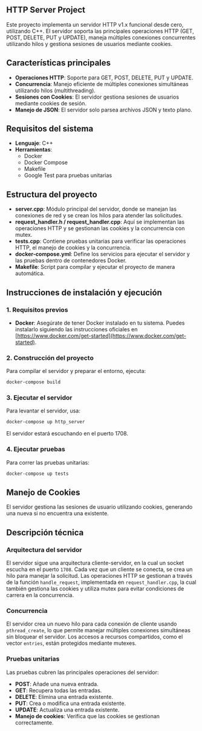 ## HTTP Server Project

Este proyecto implementa un servidor HTTP v1.x funcional desde cero, utilizando C++. El servidor soporta las principales operaciones HTTP (GET, POST, DELETE, PUT y UPDATE), maneja múltiples conexiones concurrentes utilizando hilos y gestiona sesiones de usuarios mediante cookies.

## Características principales
- **Operaciones HTTP**: Soporte para GET, POST, DELETE, PUT y UPDATE.
- **Concurrencia**: Manejo eficiente de múltiples conexiones simultáneas utilizando hilos (multithreading).
- **Sesiones con Cookies**: El servidor gestiona sesiones de usuarios mediante cookies de sesión.
- **Manejo de JSON**: El servidor solo parsea archivos JSON y texto plano.
  
## Requisitos del sistema
- **Lenguaje**: C++
- **Herramientas**:
  - Docker
  - Docker Compose
  - Makefile
  - Google Test para pruebas unitarias

## Estructura del proyecto
- **server.cpp**: Módulo principal del servidor, donde se manejan las conexiones de red y se crean los hilos para atender las solicitudes.
- **request_handler.h / request_handler.cpp**: Aquí se implementan las operaciones HTTP y se gestionan las cookies y la concurrencia con mutex.
- **tests.cpp**: Contiene pruebas unitarias para verificar las operaciones HTTP, el manejo de cookies y la concurrencia.
- **docker-compose.yml**: Define los servicios para ejecutar el servidor y las pruebas dentro de contenedores Docker.
- **Makefile**: Script para compilar y ejecutar el proyecto de manera automática.
  
## Instrucciones de instalación y ejecución

### 1. Requisitos previos
- **Docker**: Asegúrate de tener Docker instalado en tu sistema. Puedes instalarlo siguiendo las instrucciones oficiales en [https://www.docker.com/get-started](https://www.docker.com/get-started).

### 2. Construcción del proyecto
Para compilar el servidor y preparar el entorno, ejecuta:
```bash
docker-compose build
```

### 3. Ejecutar el servidor
Para levantar el servidor, usa:
```bash
docker-compose up http_server
```
El servidor estará escuchando en el puerto 1708.

### 4. Ejecutar pruebas
Para correr las pruebas unitarias:
```bash
docker-compose up tests
```

## Manejo de Cookies
El servidor gestiona las sesiones de usuario utilizando cookies, generando una nueva si no encuentra una existente.

## Descripción técnica

### Arquitectura del servidor
El servidor sigue una arquitectura cliente-servidor, en la cual un socket escucha en el puerto `1708`. Cada vez que un cliente se conecta, se crea un hilo para manejar la solicitud. Las operaciones HTTP se gestionan a través de la función `handle_request`, implementada en `request_handler.cpp`, la cual también gestiona las cookies y utiliza mutex para evitar condiciones de carrera en la concurrencia.

### Concurrencia
El servidor crea un nuevo hilo para cada conexión de cliente usando `pthread_create`, lo que permite manejar múltiples conexiones simultáneas sin bloquear el servidor. Los accesos a recursos compartidos, como el vector `entries`, están protegidos mediante mutexes.

### Pruebas unitarias
Las pruebas cubren las principales operaciones del servidor:
- **POST**: Añade una nueva entrada.
- **GET**: Recupera todas las entradas.
- **DELETE**: Elimina una entrada existente.
- **PUT**: Crea o modifica una entrada existente.
- **UPDATE**: Actualiza una entrada existente.
- **Manejo de cookies**: Verifica que las cookies se gestionan correctamente.